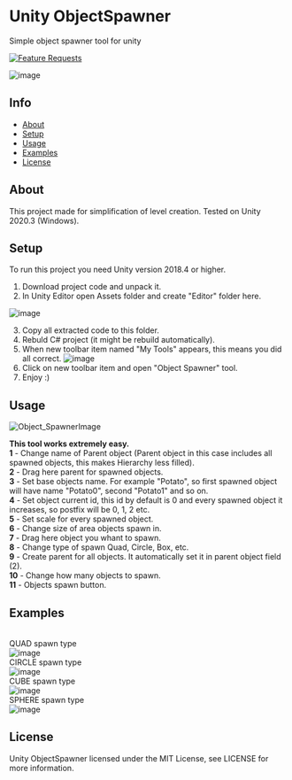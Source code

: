 # Unity ObjectSpawner
Simple object spawner tool for unity

[![Feature Requests](https://img.shields.io/github/issues/microsoft/vscode/feature-request.svg)](https://github.com/microsoft/vscode/issues?q=is%3Aopen+is%3Aissue+label%3Afeature-request+sort%3Areactions-%2B1-desc)

![image](https://user-images.githubusercontent.com/73479696/165824474-42bc6d21-9142-4182-8928-dc9cd2f582e0.png)
## Info
* [About](#about)
* [Setup](#setup)
* [Usage](#usage)
* [Examples](#examples)
* [License](#license)

## About
This project made for simplification of level creation.
Tested on Unity 2020.3 (Windows).

## Setup
To run this project you need Unity version 2018.4 or higher.
1. Download project code and unpack it.
2. In Unity Editor open Assets folder and create "Editor" folder here.

![image](https://user-images.githubusercontent.com/73479696/165829852-c739bfa2-9253-44ae-8335-612b62ae2640.png)

3. Copy all extracted code to this folder.
4. Rebuld C# project (it might be rebuild automatically).
5. When new toolbar item named "My Tools" appears, this means you did all correct.
![image](https://user-images.githubusercontent.com/73479696/165829309-07cc1827-0344-4a57-b03a-0d3d18bb32b7.png)
6. Click on new toolbar item and open "Object Spawner" tool.
7. Enjoy :)

## Usage
![Object_SpawnerImage](https://user-images.githubusercontent.com/73479696/165831260-7f9990ad-1dbd-4809-84f1-6bd95a66f60c.jpg)

**This tool works extremely easy.**  <br />
**1** - Change name of Parent object (Parent object in this case includes all spawned objects, this makes Hierarchy less filled). <br />
**2** - Drag here parent for spawned objects.  <br />
**3** - Set base objects name. For example "Potato", so first spawned object will have name "Potato0", second "Potato1" and so on. <br />
**4** - Set object current id, this id by default is 0 and every spawned object it increases, so postfix will be 0, 1, 2 etc. <br />
**5** - Set scale for every spawned object.  <br />
**6** - Change size of area objects spawn in. <br />
**7** - Drag here object you whant to spawn. <br />
**8** - Change type of spawn Quad, Circle, Box, etc.  <br />
**9** - Create parent for all objects. It automatically set it in parent object field (2). <br />
**10** - Change how many objects to spawn. <br />
**11** - Objects spawn button. <br />
## Examples 
<br /> QUAD spawn type <br />
![image](https://user-images.githubusercontent.com/73479696/165950291-ba45a6bc-2d15-49dd-a735-3233ae30126e.png)
<br /> CIRCLE spawn type <br />
![image](https://user-images.githubusercontent.com/73479696/165951762-fa166aa6-5c9f-4adb-b58f-b8dfbf662149.png)
<br /> CUBE spawn type <br />
![image](https://user-images.githubusercontent.com/73479696/165951845-717f84c7-9264-496e-934f-03c404e13f50.png)
<br /> SPHERE spawn type <br />
![image](https://user-images.githubusercontent.com/73479696/165951949-b823cc2a-b798-4d40-b147-31d7f9016aa4.png)
## License
Unity ObjectSpawner licensed under the MIT License, see LICENSE for more information.



